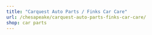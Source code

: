 ```yaml
---
title: "Carquest Auto Parts / Finks Car Care"
url: /chesapeake/carquest-auto-parts-finks-car-care/
shop: car parts
---
```

